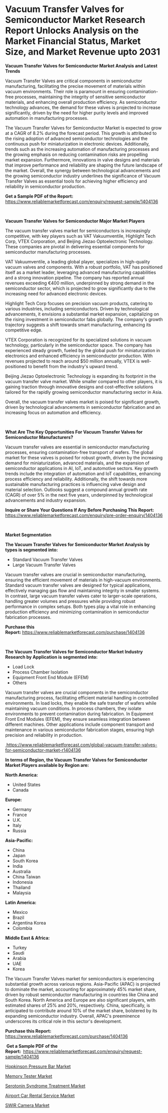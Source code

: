 <p><h1>Vacuum Transfer Valves for Semiconductor Market Research Report Unlocks Analysis on the Market Financial Status, Market Size, and Market Revenue upto 2031</h1></p><p><strong>Vacuum Transfer Valves for Semiconductor Market Analysis and Latest Trends</strong></p>
<p><p>Vacuum Transfer Valves are critical components in semiconductor manufacturing, facilitating the precise movement of materials within vacuum environments. Their role is paramount in ensuring contamination-free processes, maintaining the integrity of sensitive semiconductor materials, and enhancing overall production efficiency. As semiconductor technology advances, the demand for these valves is projected to increase significantly, driven by the need for higher purity levels and improved automation in manufacturing processes.</p><p>The Vacuum Transfer Valves for Semiconductor Market is expected to grow at a CAGR of 8.2% during the forecast period. This growth is attributed to the rising adoption of advanced semiconductor technologies and the continuous push for miniaturization in electronic devices. Additionally, trends such as the increasing automation of manufacturing processes and the growing emphasis on reducing contamination risks are propelling market expansion. Furthermore, innovations in valve designs and materials that improve performance and reliability are shaping the future landscape of the market. Overall, the synergy between technological advancements and the growing semiconductor industry underlines the significance of Vacuum Transfer Valves as essential tools for achieving higher efficiency and reliability in semiconductor production.</p></p>
<p><strong>Get a Sample PDF of the Report:&nbsp;</strong> <a href="https://www.reliablemarketforecast.com/enquiry/request-sample/1404136?utm_campaign=1767&utm_medium=2&utm_source=Github&utm_content=ia&utm_term=23102024&utm_id=vacuum-transfer-valves-for-semiconductor">https://www.reliablemarketforecast.com/enquiry/request-sample/1404136</a></p>
<p>&nbsp;</p>
<p><strong>Vacuum Transfer Valves for Semiconductor Major Market Players</strong></p>
<p><p>The vacuum transfer valves market for semiconductors is increasingly competitive, with key players such as VAT Vakuumventile, Highlight Tech Corp, VTEX Corporation, and Beijing Jiezao Optoelectronic Technology. These companies are pivotal in delivering essential components for semiconductor manufacturing processes.</p><p>VAT Vakuumventile, a leading global player, specializes in high-quality vacuum valves and components. With a robust portfolio, VAT has positioned itself as a market leader, leveraging advanced manufacturing capabilities and a strong innovation pipeline. The company has reported annual revenues exceeding €400 million, underpinned by strong demand in the semiconductor sector, which is projected to grow significantly due to the increasing need for advanced electronic devices.</p><p>Highlight Tech Corp focuses on precision vacuum products, catering to various industries, including semiconductors. Driven by technological advancements, it envisions a substantial market expansion, capitalizing on the rising investment in semiconductor fabs globally. The company's growth trajectory suggests a shift towards smart manufacturing, enhancing its competitive edge.</p><p>VTEX Corporation is recognized for its specialized solutions in vacuum technology, particularly in the semiconductor space. The company has experienced steady growth, fueled by the global push for miniaturization in electronics and enhanced efficiency in semiconductor production. With revenues projected to reach around $50 million annually, VTEX is well-positioned to benefit from the industry's upward trend.</p><p>Beijing Jiezao Optoelectronic Technology is expanding its footprint in the vacuum transfer valve market. While smaller compared to other players, it is gaining traction through innovative designs and cost-effective solutions tailored for the rapidly growing semiconductor manufacturing sector in Asia.</p><p>Overall, the vacuum transfer valves market is poised for significant growth, driven by technological advancements in semiconductor fabrication and an increasing focus on automation and efficiency.</p></p>
<p>&nbsp;</p>
<p><strong>What Are The Key Opportunities For Vacuum Transfer Valves for Semiconductor Manufacturers?</strong></p>
<p><p>Vacuum transfer valves are essential in semiconductor manufacturing processes, ensuring contamination-free transport of wafers. The global market for these valves is poised for robust growth, driven by the increasing demand for miniaturization, advanced materials, and the expansion of semiconductor applications in AI, IoT, and automotive sectors. Key growth trends include the integration of automation and IoT capabilities, enhancing process efficiency and reliability. Additionally, the shift towards more sustainable manufacturing practices is influencing valve design and material selection. Outlooks suggest a compound annual growth rate (CAGR) of over 5% in the next five years, underpinned by technological advancements and industry expansion.</p></p>
<p><strong>Inquire or Share Your Questions If Any Before Purchasing This Report:</strong> <a href="https://www.reliablemarketforecast.com/enquiry/pre-order-enquiry/1404136?utm_campaign=1767&utm_medium=2&utm_source=Github&utm_content=ia&utm_term=23102024&utm_id=vacuum-transfer-valves-for-semiconductor">https://www.reliablemarketforecast.com/enquiry/pre-order-enquiry/1404136</a></p>
<p>&nbsp;</p>
<p><strong>Market Segmentation</strong></p>
<p><strong>The Vacuum Transfer Valves for Semiconductor Market Analysis by types is segmented into:</strong></p>
<p><ul><li>Standard Vacuum Transfer Valves</li><li>Large Vacuum Transfer Valves</li></ul></p>
<p><p>Vacuum transfer valves are crucial in semiconductor manufacturing, ensuring the efficient movement of materials in high-vacuum environments. Standard vacuum transfer valves are designed for typical applications, effectively managing gas flow and maintaining integrity in smaller systems. In contrast, large vacuum transfer valves cater to larger-scale operations, handling greater volumes and pressures while providing robust performance in complex setups. Both types play a vital role in enhancing production efficiency and minimizing contamination in semiconductor fabrication processes.</p></p>
<p><strong>Purchase this Report:&nbsp;</strong><a href="https://www.reliablemarketforecast.com/purchase/1404136?utm_campaign=1767&utm_medium=2&utm_source=Github&utm_content=ia&utm_term=23102024&utm_id=vacuum-transfer-valves-for-semiconductor">https://www.reliablemarketforecast.com/purchase/1404136</a></p>
<p>&nbsp;</p>
<p><strong>The Vacuum Transfer Valves for Semiconductor Market Industry Research by Application is segmented into:</strong></p>
<p><ul><li>Load Lock</li><li>Process Chamber Isolation</li><li>Equipment Front End Module (EFEM)</li><li>Others</li></ul></p>
<p><p>Vacuum transfer valves are crucial components in the semiconductor manufacturing process, facilitating efficient material handling in controlled environments. In load locks, they enable the safe transfer of wafers while maintaining vacuum conditions. In process chambers, they isolate environments to prevent contamination during fabrication. In Equipment Front End Modules (EFEM), they ensure seamless integration between different machines. Other applications include component transport and maintenance in various semiconductor fabrication stages, ensuring high precision and reliability in production.</p></p>
<p><a href="https://www.reliablemarketforecast.com/global-vacuum-transfer-valves-for-semiconductor-market-r1404136?utm_campaign=1767&utm_medium=2&utm_source=Github&utm_content=ia&utm_term=23102024&utm_id=vacuum-transfer-valves-for-semiconductor">&nbsp;https://www.reliablemarketforecast.com/global-vacuum-transfer-valves-for-semiconductor-market-r1404136</a></p>
<p><strong>In terms of Region, the Vacuum Transfer Valves for Semiconductor Market Players available by Region are:</strong></p>
<p>
    <p> <strong> North America: </strong>
        <ul>
            <li>United States</li>
            <li>Canada</li>
        </ul>
        </p> 
    <p> <strong> Europe: </strong>
        <ul>
            <li>Germany</li>
            <li>France</li>
            <li>U.K.</li>
            <li>Italy</li>
            <li>Russia</li>
        </ul>
        </p> 
    <p> <strong> Asia-Pacific: </strong>
        <ul>
            <li>China</li>
            <li>Japan</li>
            <li>South Korea</li>
            <li>India</li>
            <li>Australia</li>
            <li>China Taiwan</li>
            <li>Indonesia</li>
            <li>Thailand</li>
            <li>Malaysia</li>
        </ul>
        </p> 
    <p> <strong> Latin America: </strong>
        <ul>
            <li>Mexico</li>
            <li>Brazil</li>
            <li>Argentina Korea</li>
            <li>Colombia</li>
        </ul>
        </p> 
    <p> <strong> Middle East & Africa: </strong>
        <ul>
            <li>Turkey</li>
            <li>Saudi</li>
            <li>Arabia</li>
            <li>UAE</li>
            <li>Korea</li>
        </ul>
    </p>
    </p>
<p><p>The Vacuum Transfer Valves market for semiconductors is experiencing substantial growth across various regions. Asia-Pacific (APAC) is projected to dominate the market, accounting for approximately 45% market share, driven by robust semiconductor manufacturing in countries like China and South Korea. North America and Europe are also significant players, with estimated shares of 25% and 20%, respectively. China, specifically, is anticipated to contribute around 10% of the market share, bolstered by its expanding semiconductor industry. Overall, APAC's preeminence underscores its critical role in this sector's development.</p></p>
<p><strong>Purchase this Report: </strong><a href="https://www.reliablemarketforecast.com/purchase/1404136?utm_campaign=1767&utm_medium=2&utm_source=Github&utm_content=ia&utm_term=23102024&utm_id=vacuum-transfer-valves-for-semiconductor">https://www.reliablemarketforecast.com/purchase/1404136</a></p>
<p>&nbsp;<strong>Get a Sample PDF of the Report:&nbsp;&nbsp;</strong><a href="https://www.reliablemarketforecast.com/enquiry/request-sample/1404136?utm_campaign=1767&utm_medium=2&utm_source=Github&utm_content=ia&utm_term=23102024&utm_id=vacuum-transfer-valves-for-semiconductor">https://www.reliablemarketforecast.com/enquiry/request-sample/1404136</a></p>
<p><strong></strong></p>
<p><p><a href="https://issuu.com/reportprime-2/docs/hopkinson-pressure-bar-market-size-_7877c2ac92b032?utm_campaign=1767&utm_medium=2&utm_source=Github&utm_content=ia&utm_term=23102024&utm_id=vacuum-transfer-valves-for-semiconductor">Hopkinson Pressure Bar Market</a></p><p><a href="https://github.com/HobertDavis43/Market-Research-Report-List-1/blob/main/memory-tester-market.md?utm_campaign=1767&utm_medium=2&utm_source=Github&utm_content=ia&utm_term=23102024&utm_id=vacuum-transfer-valves-for-semiconductor">Memory Tester Market</a></p><p><a href="https://www.linkedin.com/pulse/serotonin-syndrome-treatment-market-research-report-forecast-7ntaf?utm_campaign=1767&utm_medium=2&utm_source=Github&utm_content=ia&utm_term=23102024&utm_id=vacuum-transfer-valves-for-semiconductor">Serotonin Syndrome Treatment Market</a></p><p><a href="https://www.linkedin.com/pulse/airport-car-rental-service-market-maturity-analysis-regional-ch3uf?utm_campaign=1767&utm_medium=2&utm_source=Github&utm_content=ia&utm_term=23102024&utm_id=vacuum-transfer-valves-for-semiconductor">Airport Car Rental Service Market</a></p><p><a href="https://issuu.com/reportprime-2/docs/swir-camera-market-size-2030.pptx_af4adcefad963a?utm_campaign=1767&utm_medium=2&utm_source=Github&utm_content=ia&utm_term=23102024&utm_id=vacuum-transfer-valves-for-semiconductor">SWIR Camera Market</a></p></p>